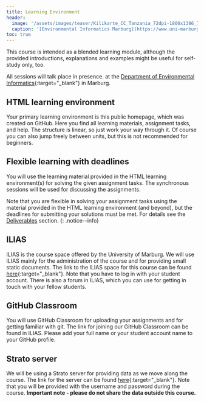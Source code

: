 ```yaml
---
title: Learning Environment
header:
  image: '/assets/images/teaser/Kilikarte_CC_Tanzania_72dpi-1800x1386_7-1.jpg'
  caption: '[Environmental Informatics Marburg](https://www.uni-marburg.de/en/fb19/disciplines/physisch/environmentalinformatics){:target="_blank"}'
toc: true
---
```


This course is intended as a blended learning module, although the provided introductions, explanations and examples might be useful for self-study only, too.
<!--more-->

All sessions will talk place in presence. 
at the [Department of Environmental Informatics](https://www.uni-marburg.de/en/fb19/disciplines/physisch/environmentalinformatics){:target="_blank"} in Marburg.


## HTML learning environment

Your primary learning environment is this public homepage, which was created on GitHub.
Here you find all learning materials, assignment tasks, and help.
The structure is linear, so just work your way through it. 
Of course you can also jump freely between units, but this is not recommended for beginners.


## Flexible learning with deadlines

You will use the learning material provided in the HTML learning environment(s) for solving the given assignment tasks.
The synchronous sessions will be used for discussing the assignments.

Note that you are flexible in solving your assignment tasks using the material provided in the HTML learning environment (and beyond), 
but the deadlines for submitting your solutions must be met.
For details see the [Deliverables](/moer-mpg-upscaling/unit00/unit00-02_deliverables.html) section.
{: .notice--info}

<!--
## Virtual meeting rooms

We will use [Big Blue Button](https://www.uni-marburg.de/en/hrz/services/web-conferences/web-conferencing-with-bigbluebutton){:target="_blank"} as main virtual classroom 
for our synchronous (hybrid) sessions.
The link to our classroom can be found in [ILIAS](https://ilias.uni-marburg.de/ilias.php?ref_id=3203174&cmdClass=ilrepositorygui&cmdNode=z7&baseClass=ilrepositorygui){:target="_blank"}.
Additionally, there are student meeting rooms in our course environment in ILIAS, which you can freely use on your own for discussing the assignments.
-->

## ILIAS

ILIAS is the course space offered by the University of Marburg. 
We will use ILIAS mainly for the administration of the course and for providing small static documents.
The link to the ILIAS space for this course can be found [here](https://ilias.uni-marburg.de/ilias.php?ref_id=3203174&cmdClass=ilrepositorygui&cmdNode=z7&baseClass=ilrepositorygui){:target="_blank"}.
Note that you have to log in with your student account. 
There is also a forum in ILIAS, which you can use for getting in touch with your fellow students.


## GitHub Classroom

You will use GitHub Classroom for uploading your assignments and for getting familiar with git.
The link for joining our GitHub Classroom can be found in ILIAS.
Please add your full name or your student account name to your GitHub profile.

## Strato server

We will be using a Strato server for providing data as we move along the course.
The link for the server can be found [here](http://85.214.102.111/kili_data/){:target="_blank"}.
Note that you will be provided with the username and password during the course. 
<b>Important note - please do not share the data outside this course.</b>
